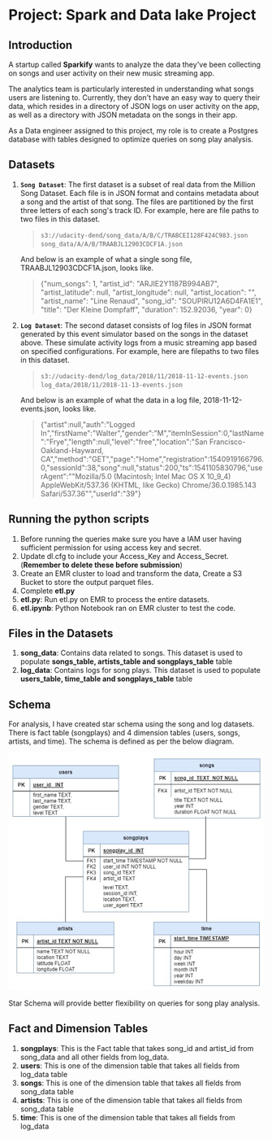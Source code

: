 # Project: Spark and Data lake Project

## Introduction
A startup called **Sparkify** wants to analyze the data they've been collecting on songs and user activity on their new music streaming app. 

The analytics team is particularly interested in understanding what songs users are listening to. Currently, they don't have an easy way to query their data, which resides in a directory of JSON logs on user activity on the app, as well as a directory with JSON metadata on the songs in their app.

As a Data engineer assigned to this project, my role is to create a Postgres database with tables designed to optimize queries on song play analysis.

## Datasets
1. **`Song Dataset`**: The first dataset is a subset of real data from the Million Song Dataset. Each file is in JSON format and contains metadata about a song and the artist of that song. The files are partitioned by the first three letters of each song's track ID. For example, here are file paths to two files in this dataset.   
     >`s3://udacity-dend/song_data/A/B/C/TRABCEI128F424C983.json
song_data/A/A/B/TRAABJL12903CDCF1A.json`

    And below is an example of what a single song file, TRAABJL12903CDCF1A.json, looks like.
   > {"num_songs": 1, "artist_id": "ARJIE2Y1187B994AB7", "artist_latitude": null, "artist_longitude": null, "artist_location": "", "artist_name": "Line Renaud", "song_id": "SOUPIRU12A6D4FA1E1", "title": "Der Kleine Dompfaff", "duration": 152.92036, "year": 0}


2. **`Log Dataset`**: The second dataset consists of log files in JSON format generated by this event simulator based on the songs in the dataset above. These simulate activity logs from a music streaming app based on specified configurations. For example, here are filepaths to two files in this dataset.
    > `s3://udacity-dend/log_data/2018/11/2018-11-12-events.json
log_data/2018/11/2018-11-13-events.json`
    
    And below is an example of what the data in a log file, 2018-11-12-events.json, looks like.
   > {"artist":null,"auth":"Logged In","firstName":"Walter","gender":"M","itemInSession":0,"lastName":"Frye","length":null,"level":"free","location":"San Francisco-Oakland-Hayward, CA","method":"GET","page":"Home","registration":1540919166796.0,"sessionId":38,"song":null,"status":200,"ts":1541105830796,"userAgent":"\"Mozilla\/5.0 (Macintosh; Intel Mac OS X 10_9_4) AppleWebKit\/537.36 (KHTML, like Gecko) Chrome\/36.0.1985.143 Safari\/537.36\"","userId":"39"} 
   

   
   
## Running the python scripts

1. Before running the queries make sure you have a IAM user having sufficient permission for using access key and secret.
2. Update dl.cfg to include your Access_Key and Access_Secret. (**Remember to delete these before submission**)
3. Create an EMR cluster to load and transform the data, Create a S3 Bucket to store the output parquet files.
4. Complete **etl.py**
5. **etl.py**: Run etl.py on EMR to process the entire datasets.
6. **etl.ipynb**: Python Notebook ran on EMR cluster to test the code.

## Files in the Datasets
1. **song_data**: Contains data related to songs. This dataset is used to populate **songs_table, artists_table and songplays_table** table
2. **log_data**: Contains logs for song plays. This dataset is used to populate **users_table, time_table and songplays_table** table


## Schema

For analysis, I have created star schema using the song and log datasets. There is fact table (songplays) and 4 dimension tables (users, songs, artists, and time). The schema is defined as per the below diagram.
     
![SCHEMA DIAGRAM](Sparkify_Schema.jpg)

Star Schema will provide better flexibility on queries for song play analysis.

## Fact and Dimension Tables
1. **songplays**: This is the Fact table that takes song_id and artist_id from song_data and all other fields from log_data.
2. **users**: This is one of the dimension table that takes all fields from log_data table
3. **songs**: This is one of the dimension table that takes all fields from song_data table
4. **artists**: This is one of the dimension table that takes all fields from song_data table
5. **time**: This is one of the dimension table that takes all fields from log_data




